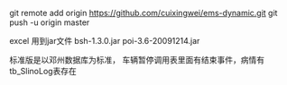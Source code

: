 git remote add origin https://github.com/cuixingwei/ems-dynamic.git
git push -u origin master

excel 用到jar文件
bsh-1.3.0.jar
poi-3.6-20091214.jar

标准版是以邓州数据库为标准，
车辆暂停调用表里面有结束事件，病情有tb_SlinoLog表存在

